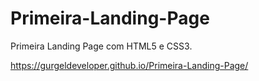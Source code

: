 # Primeira-Landing-Page
Primeira Landing Page  com HTML5 e CSS3.

https://gurgeldeveloper.github.io/Primeira-Landing-Page/
